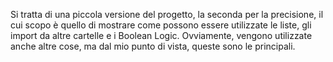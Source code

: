 Si tratta di una piccola versione del progetto,
la seconda per la precisione, il cui scopo è quello
di mostrare come possono essere utilizzate le liste, 
gli import da altre cartelle e i Boolean Logic.
Ovviamente, vengono utilizzate anche altre cose, 
ma dal mio punto di vista, queste sono le principali. 
